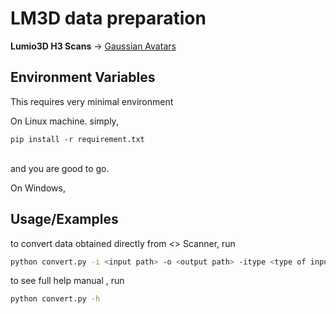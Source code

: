 
# LM3D data preparation

**Lumio3D H3 Scans** -> [Gaussian Avatars](https://github.com/ShenhanQian/GaussianAvatars)

## Environment Variables

This requires very minimal environment

On Linux machine. simply,

```
pip install -r requirement.txt
```
\
and you are good to go.

On Windows, 
## Usage/Examples

to convert data obtained directly from <> Scanner, run

```bash
python convert.py -i <input path> -o <output path> -itype <type of input to convert (diff, flash_0, ...)>
```
to see full help manual , run
```bash
python convert.py -h
```
